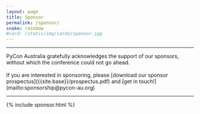 ```yaml
---
layout: page
title: Sponsor
permalink: /sponsor/
snake: rainbow
#card: /static/img/cards/sponsor.jpg
---
```

<hr>
<span class="abstract">PyCon Australia gratefully acknowledges the support of our sponsors, without which the conference could not go ahead. <br><br>If you are interested in sponsoring, please [download our sponsor prospectus]({{site.base}}/prospectus.pdf) and [get in touch!](mailto:sponsorship@pycon-au.org)</span>


<hr>

{% include sponsor.html %}
